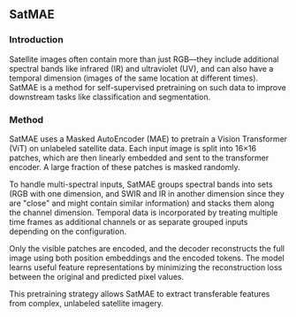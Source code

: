 ## SatMAE

### Introduction

Satellite images often contain more than just RGB—they include additional spectral bands like infrared (IR) and ultraviolet (UV), and can also have a temporal dimension (images of the same location at different times). SatMAE is a method for self-supervised pretraining on such data to improve downstream tasks like classification and segmentation.

### Method

SatMAE uses a Masked AutoEncoder (MAE) to pretrain a Vision Transformer (ViT) on unlabeled satellite data. Each input image is split into 16×16 patches, which are then linearly embedded and sent to the transformer encoder. A large fraction of these patches is masked randomly.

To handle multi-spectral inputs, SatMAE groups spectral bands into sets (RGB with one dimension, and SWIR and IR in another dimension since they are "close" and might contain similar information) and stacks them along the channel dimension. Temporal data is incorporated by treating multiple time frames as additional channels or as separate grouped inputs depending on the configuration.

Only the visible patches are encoded, and the decoder reconstructs the full image using both position embeddings and the encoded tokens. The model learns useful feature representations by minimizing the reconstruction loss between the original and predicted pixel values.

This pretraining strategy allows SatMAE to extract transferable features from complex, unlabeled satellite imagery.
